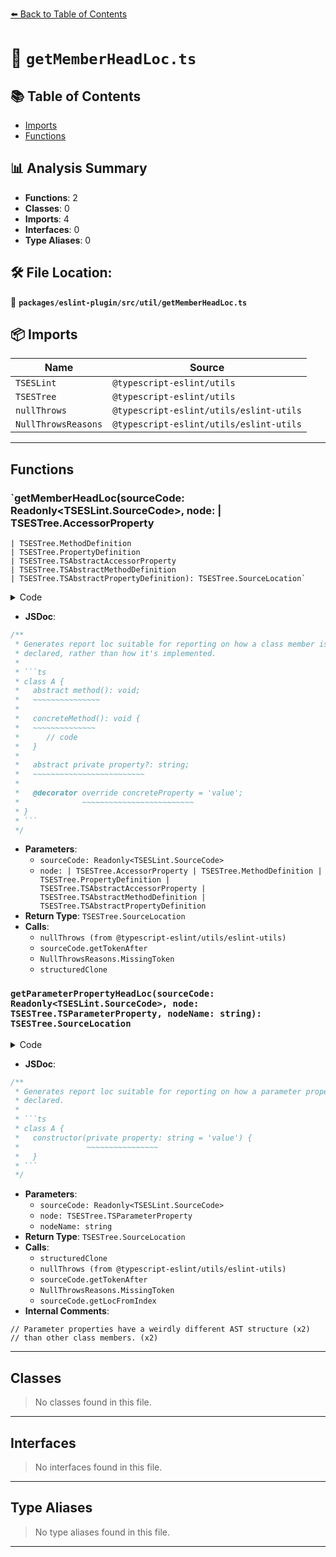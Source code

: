 [⬅️ Back to Table of Contents](../../../../index.md)

# 📄 `getMemberHeadLoc.ts`

## 📚 Table of Contents

- [Imports](#imports)
- [Functions](#functions)

## 📊 Analysis Summary

- **Functions**: 2
- **Classes**: 0
- **Imports**: 4
- **Interfaces**: 0
- **Type Aliases**: 0

## 🛠️ File Location:
📂 **`packages/eslint-plugin/src/util/getMemberHeadLoc.ts`**

## 📦 Imports

| Name | Source |
|------|--------|
| `TSESLint` | `@typescript-eslint/utils` |
| `TSESTree` | `@typescript-eslint/utils` |
| `nullThrows` | `@typescript-eslint/utils/eslint-utils` |
| `NullThrowsReasons` | `@typescript-eslint/utils/eslint-utils` |


---

## Functions

### `getMemberHeadLoc(sourceCode: Readonly<TSESLint.SourceCode>, node: | TSESTree.AccessorProperty
    | TSESTree.MethodDefinition
    | TSESTree.PropertyDefinition
    | TSESTree.TSAbstractAccessorProperty
    | TSESTree.TSAbstractMethodDefinition
    | TSESTree.TSAbstractPropertyDefinition): TSESTree.SourceLocation`

<details><summary>Code</summary>

```ts
export function getMemberHeadLoc(
  sourceCode: Readonly<TSESLint.SourceCode>,
  node:
    | TSESTree.AccessorProperty
    | TSESTree.MethodDefinition
    | TSESTree.PropertyDefinition
    | TSESTree.TSAbstractAccessorProperty
    | TSESTree.TSAbstractMethodDefinition
    | TSESTree.TSAbstractPropertyDefinition,
): TSESTree.SourceLocation {
  let start: TSESTree.Position;

  if (node.decorators.length === 0) {
    start = node.loc.start;
  } else {
    const lastDecorator = node.decorators[node.decorators.length - 1];
    const nextToken = nullThrows(
      sourceCode.getTokenAfter(lastDecorator),
      NullThrowsReasons.MissingToken('token', 'last decorator'),
    );
    start = nextToken.loc.start;
  }

  let end: TSESTree.Position;

  if (!node.computed) {
    end = node.key.loc.end;
  } else {
    const closingBracket = nullThrows(
      sourceCode.getTokenAfter(node.key, token => token.value === ']'),
      NullThrowsReasons.MissingToken(']', node.type),
    );
    end = closingBracket.loc.end;
  }

  return {
    end: structuredClone(end),
    start: structuredClone(start),
  };
}
```
</details>

- **JSDoc**:
```ts
/**
 * Generates report loc suitable for reporting on how a class member is
 * declared, rather than how it's implemented.
 *
 * ```ts
 * class A {
 *   abstract method(): void;
 *   ~~~~~~~~~~~~~~~
 *
 *   concreteMethod(): void {
 *   ~~~~~~~~~~~~~~
 *      // code
 *   }
 *
 *   abstract private property?: string;
 *   ~~~~~~~~~~~~~~~~~~~~~~~~~
 *
 *   @decorator override concreteProperty = 'value';
 *              ~~~~~~~~~~~~~~~~~~~~~~~~~
 * }
 * ```
 */
```

- **Parameters**:
  - `sourceCode: Readonly<TSESLint.SourceCode>`
  - `node: | TSESTree.AccessorProperty
    | TSESTree.MethodDefinition
    | TSESTree.PropertyDefinition
    | TSESTree.TSAbstractAccessorProperty
    | TSESTree.TSAbstractMethodDefinition
    | TSESTree.TSAbstractPropertyDefinition`
- **Return Type**: `TSESTree.SourceLocation`
- **Calls**:
  - `nullThrows (from @typescript-eslint/utils/eslint-utils)`
  - `sourceCode.getTokenAfter`
  - `NullThrowsReasons.MissingToken`
  - `structuredClone`
### `getParameterPropertyHeadLoc(sourceCode: Readonly<TSESLint.SourceCode>, node: TSESTree.TSParameterProperty, nodeName: string): TSESTree.SourceLocation`

<details><summary>Code</summary>

```ts
export function getParameterPropertyHeadLoc(
  sourceCode: Readonly<TSESLint.SourceCode>,
  node: TSESTree.TSParameterProperty,
  nodeName: string,
): TSESTree.SourceLocation {
  // Parameter properties have a weirdly different AST structure
  // than other class members.

  let start: TSESTree.Position;

  if (node.decorators.length === 0) {
    start = structuredClone(node.loc.start);
  } else {
    const lastDecorator = node.decorators[node.decorators.length - 1];
    const nextToken = nullThrows(
      sourceCode.getTokenAfter(lastDecorator),
      NullThrowsReasons.MissingToken('token', 'last decorator'),
    );
    start = structuredClone(nextToken.loc.start);
  }

  const end = sourceCode.getLocFromIndex(
    node.parameter.range[0] + nodeName.length,
  );

  return {
    end,
    start,
  };
}
```
</details>

- **JSDoc**:
```ts
/**
 * Generates report loc suitable for reporting on how a parameter property is
 * declared.
 *
 * ```ts
 * class A {
 *   constructor(private property: string = 'value') {
 *               ~~~~~~~~~~~~~~~~
 *   }
 * ```
 */
```

- **Parameters**:
  - `sourceCode: Readonly<TSESLint.SourceCode>`
  - `node: TSESTree.TSParameterProperty`
  - `nodeName: string`
- **Return Type**: `TSESTree.SourceLocation`
- **Calls**:
  - `structuredClone`
  - `nullThrows (from @typescript-eslint/utils/eslint-utils)`
  - `sourceCode.getTokenAfter`
  - `NullThrowsReasons.MissingToken`
  - `sourceCode.getLocFromIndex`
- **Internal Comments**:
```
// Parameter properties have a weirdly different AST structure (x2)
// than other class members. (x2)
```


---

## Classes

> No classes found in this file.


---

## Interfaces

> No interfaces found in this file.


---

## Type Aliases

> No type aliases found in this file.


---